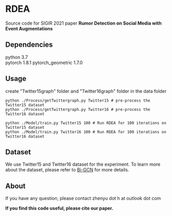 # RDEA
Source code for SIGIR 2021 paper **Rumor Detection on Social Media with Event Augmentations**

## Dependencies
python 3.7  
pytorch 1.8.1 
pytorch_geometric 1.7.0 


## Usage
create "Twitter15graph" folder and "Twitter16graph" folder in the data folder
```
python ./Process/getTwittergraph.py Twitter15 # pre-process the Twitter15 dataset
python ./Process/getTwittergraph.py Twitter16 # pre-process the Twitter16 dataset

python ./Model/train.py Twitter15 100 # Run RDEA for 100 iterations on Twitter15 dataset
python ./Model/train.py Twitter16 100 # Run RDEA for 100 iterations on Twitter16 dataset
```

## Dataset
We use Twitter15 and Twitter16 dataset for the experiment.
To learn more about the dataset, please refer to [Bi-GCN](https://github.com/TianBian95/BiGCN) for more details.

## About
If you have any question, please contact zhenyu dot h at outlook dot com 

**If you find this code useful, please cite our paper.**



